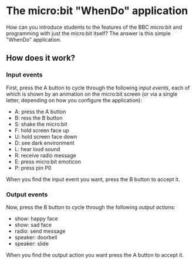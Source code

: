 # The micro:bit "WhenDo" application

How can you introduce students to the features of the BBC micro:bit
and programming with just the micro:bit itself? The answer is this
simple "WhenDo" application.   

## How does it work?


### Input events

First, press the A button to cycle through the following *input events*,
each of which is shown by an animation on the micro:bit screen (or via
a single letter, depending on how you configure the application):

- A: press the A button
- B: ress the B button
- S: shake the micro:bit
- F: hold screen face up
- U: hold screen face down
- D: see dark environment
- L: hear loud sound
- R: receive radio message
- E: press micro:bit emoticon
- P: press pin P0

When you find the input event you want, press the B button to accept it.

### Output events

Now, press the B button to cycle through the following *output actions*:

- show: happy face
- show: sad face
- radio: send message
- speaker: doorbell
- speaker: slide

When you find the output action you want press the A button to accept it.
